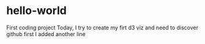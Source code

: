 # hello-world
First coding project
Today, I try to create my firt d3 viz and need to discover github first
I added another line
